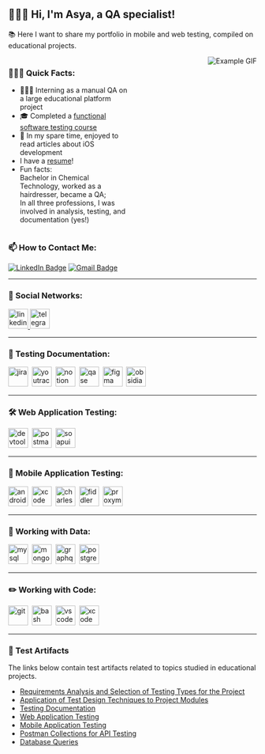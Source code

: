 ## 🙋🏼‍♀️ Hi, I'm Asya, a QA specialist!

📚 Here I want to share my portfolio in mobile and web testing, compiled on educational projects.

<div style="display: flex;">

<div style="flex: 100%; padding-right: 10px;">
    
### 🏃🏼‍♀️ Quick Facts:

- 👩🏼‍💻 Interning as a manual QA on a large educational platform project
- 🎓 Completed a [functional software testing course](https://github.com/user-attachments/files/16327589/Junior_7440421.pdf)
-  In my spare time, enjoyed to read articles about iOS development
- I have a [resume](https://drive.google.com/file/d/1Zlcgzimef1eUgooIkGjgBJja-PGUm1_w/view?usp=drive_link)!
- Fun facts: </br>
        Bachelor in Chemical Technology, worked as a hairdresser, became a QA; </br>
        In all three professions, I was involved in analysis, testing, and documentation (yes!)

</div>

<div style="flex: 100%; text-align: right; padding-left: 10px;">

<img src="https://media1.tenor.com/m/IEVGZZF4TIAAAAAC/%D0%BF%D0%B5%D1%87%D0%B0%D1%82%D0%B0%D1%8E-%D0%BA%D0%BE%D1%82.gif" alt="Example GIF" style="max-width: 100%; height: auto;">

</div>

</div>

### 📫 How to Contact Me: 

[![LinkedIn Badge](https://img.shields.io/badge/-@anastasiiasherstniuk-blue?style=flat&logo=LinkedIn&logoColor=white)](https://www.linkedin.com/in/anastasiiasherstniuk/) [![Gmail Badge](https://img.shields.io/badge/-Gmail-red?style=flat&logo=Gmail&logoColor=white)](mailto:qa.sherstniuk@gmail.com)

---

### 🤝 Social Networks:

  <div id="badges">
    <a href="https://www.linkedin.com/in/anastasiiasherstniuk/" target="_blank">
      <img src="https://cdn-icons-png.flaticon.com/512/2504/2504799.png" width="40" height="40" alt="linkedin" />
    </a>
    <a href="https://t.me/asyawrr" target="_blank">
      <img src="https://cdn-icons-png.flaticon.com/512/2111/2111646.png" width="40" height="40" alt="telegram" />
    </a>
  </div>

---

### 📁 Testing Documentation:

<div>
  <img src="https://cdn.jsdelivr.net/gh/devicons/devicon/icons/jira/jira-original.svg" title="jira" alt="jira" width="40" height="40"/>&nbsp
  <img src="https://upload.wikimedia.org/wikipedia/commons/thumb/8/8d/YouTrack_Icon.svg/1024px-YouTrack_Icon.svg.png?20200803082248" title="youtrack" alt="youtrack" width="40" height="40"/>&nbsp
  <img src="https://upload.wikimedia.org/wikipedia/commons/e/e9/Notion-logo.svg" title="notion" alt="notion" width="40" height="40"/>&nbsp
  <img src="https://luna1.co/eb0187.png" title="qase" alt="qase" width="40" height="40"/>&nbsp
  <img src="https://cdn.jsdelivr.net/gh/devicons/devicon/icons/figma/figma-original.svg" title="figma" alt="figma" width="40" height="40"/>&nbsp
  <img src="https://upload.wikimedia.org/wikipedia/commons/6/60/Obsidian_software_logo.svg" title="obsidian.md" alt="obsidian.md" width="40" height="40"/>&nbsp
    
</div>

---

### 🛠 Web Application Testing:

<div>
  <img src="https://d33wubrfki0l68.cloudfront.net/38b5c953a4667366685d55db55d057c86db1fc54/a0fdc/static/acae6b24d940347661ca901ea07f47c1/chrome-dev-logo-icon.png" title="devtools" alt="devtools" width="40" height="40"/>&nbsp
  <img src="https://seeklogo.com/images/P/postman-logo-0087CA0D15-seeklogo.com.png" title="postman" alt="postman" width="40" height="40"/>&nbsp
  <img src="https://static0.smartbear.co/smartbearbrand/media/images/home/soapui-icon.svg" title="soapui" alt="soapui" width="40" height="40"/>&nbsp
</div>

---

### 📱 Mobile Application Testing:

<div>
  <img src="https://cdn.jsdelivr.net/gh/devicons/devicon/icons/androidstudio/androidstudio-original.svg" title="android-studio" alt="android-studio" width="40" height="40"/>&nbsp
  <img src="https://cdn.jsdelivr.net/gh/devicons/devicon/icons/xcode/xcode-original.svg" title="xcode" alt="xcode" width="40" height="40"/>&nbsp
  <img src="https://cdn.icon-icons.com/icons2/3053/PNG/512/charles_proxy_macos_bigsur_icon_190302.png" title="charles-proxy" alt="charles-proxy" width="40" height="40"/>&nbsp
  <img src="https://www.megaleechers.com/storage/Fiddler-Everywhere-Icon.png" title="fiddler" alt="fiddler" width="40" height="40"/>&nbsp
  <img src="https://pbs.twimg.com/profile_images/1589614420766126080/slAIVDtr_400x400.jpg" title="proxyman" alt="proxyman" width="40" height="40"/>&nbsp
</div>

---

### 💾 Working with Data:

<div>
  <img src="https://cdn.jsdelivr.net/gh/devicons/devicon/icons/mysql/mysql-original.svg" title="mysql" alt="mysql" width="40" height="40"/>&nbsp
  <img src="https://cdn.jsdelivr.net/gh/devicons/devicon/icons/mongodb/mongodb-original.svg" title="mongodb" alt="mongodb" width="40" height="40"/>&nbsp
  <img src="https://upload.wikimedia.org/wikipedia/commons/1/17/GraphQL_Logo.svg" title="graphql" alt="graphql" width="40" height="40"/>&nbsp
    <img src="https://upload.wikimedia.org/wikipedia/commons/2/29/Postgresql_elephant.svg" title="postgresql" alt="postgresql" width="40" height="40"/>&nbsp
</div>

---

### ✏️ Working with Code:

<div>
  <img src="https://cdn.jsdelivr.net/gh/devicons/devicon/icons/git/git-original.svg" title="git" alt="git" width="40" height="40"/>&nbsp
  <img src="https://upload.wikimedia.org/wikipedia/commons/thumb/4/4b/Bash_Logo_Colored.svg/1024px-Bash_Logo_Colored.svg.png?20180723054350" title="bash" alt="bash" width="40" height="40"/>&nbsp
  <img src="https://cdn.jsdelivr.net/gh/devicons/devicon/icons/vscode/vscode-original.svg" title="vscode" alt="vscode" width="40" height="40"/>&nbsp
  <img src="https://upload.wikimedia.org/wikipedia/ru/0/0c/Xcode_icon.png" title="xcode" alt="xcode" width="40" height="40"/>&nbsp
</div>

---

### 📝 Test Artifacts

The links below contain test artifacts related to topics studied in educational projects.
- [Requirements Analysis and Selection of Testing Types for the Project](https://github.com/asyawrr/theory)
- [Application of Test Design Techniques to Project Modules](https://github.com/asyawrr/design)
- [Testing Documentation](https://github.com/asyawrr/docs)
- [Web Application Testing](https://github.com/asyawrr/web)
- [Mobile Application Testing](https://github.com/asyawrr/mobile)
- [Postman Collections for API Testing](https://github.com/asyawrr/api)
- [Database Queries](https://github.com/asyawrr/database)

<!--- ![Visitor Badge](https://visitor-badge.laobi.icu/badge?page_id=asywarr) -->

